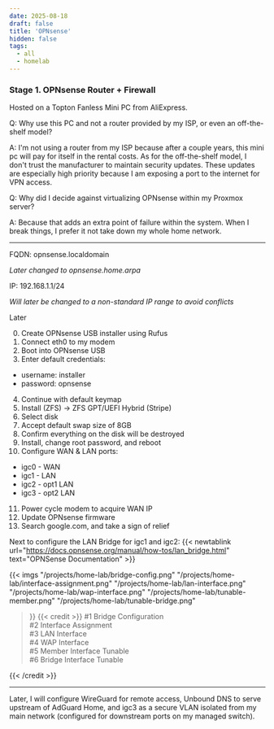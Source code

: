 ```yaml
---
date: 2025-08-18
draft: false
title: 'OPNsense'
hidden: false
tags: 
  - all
  - homelab
---
```


### Stage 1. OPNsense Router + Firewall

Hosted on a Topton Fanless Mini PC from AliExpress.

Q: Why use this PC and not a router provided by my ISP, or even an off-the-shelf model?

A: I'm not using a router from my ISP because after a couple years, this mini pc will pay for itself in the rental costs. As for the off-the-shelf model, I don't trust the manufacturer to maintain security updates. These updates are especially high priority because I am exposing a port to the internet for VPN access.

Q: Why did I decide against virtualizing OPNsense within my Proxmox server? 

A: Because that adds an extra point of failure within the system. When I break things, I prefer it not take down my whole home network.

---

FQDN: opnsense.localdomain

*Later changed to opnsense.home.arpa*

IP: 192.168.1.1/24

*Will later be changed to a non-standard IP range to avoid conflicts*

Later 

0. Create OPNsense USB installer using Rufus
1. Connect eth0 to my modem
2. Boot into OPNsense USB
3. Enter default credentials:
  - username: installer
  - password: opnsense
4. Continue with default keymap 
5. Install (ZFS) -> ZFS GPT/UEFI Hybrid (Stripe)
6. Select disk
7. Accept default swap size of 8GB
8. Confirm everything on the disk will be destroyed
9. Install, change root password, and reboot
10. Configure WAN & LAN ports:
  - igc0 - WAN
  - igc1 - LAN
  - igc2 - opt1 LAN
  - igc3 - opt2 LAN
11. Power cycle modem to acquire WAN IP
12. Update OPNsense firmware
13. Search google.com, and take a sign of relief

Next to configure the LAN Bridge for igc1 and igc2: {{< newtablink url="https://docs.opnsense.org/manual/how-tos/lan_bridge.html" text="OPNSense Documentation" >}}

{{< imgs
    "/projects/home-lab/bridge-config.png"
    "/projects/home-lab/interface-assignment.png"
    "/projects/home-lab/lan-interface.png"
    "/projects/home-lab/wap-interface.png"
    "/projects/home-lab/tunable-member.png"
    "/projects/home-lab/tunable-bridge.png"
>}}
{{< credit >}}
    #1 Bridge Configuration
    <br>
    #2 Interface Assignment
    <br>
    #3 LAN Interface
    <br>
    #4 WAP Interface
    <br>
    #5 Member Interface Tunable
    <br>
    #6 Bridge Interface Tunable
    
{{< /credit >}}

---

Later, I will configure WireGuard for remote access, Unbound DNS to serve upstream of AdGuard Home, and igc3 as a secure VLAN isolated from my main network (configured for downstream ports on my managed switch).